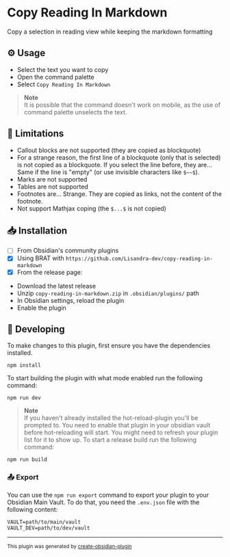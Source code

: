 # Copy Reading In Markdown

Copy a selection in reading view while keeping the markdown formatting

## ⚙️ Usage

- Select the text you want to copy
- Open the command palette
- Select `Copy Reading In Markdown`

> **Note**  
> It is possible that the command doesn't work on mobile, as the use of command palette unselects the text.

## 📝 Limitations

- Callout blocks are not supported (they are copied as blockquote)
- For a strange reason, the first line of a blockquote (only that is selected) is not copied as a blockquote. If you select the line before, they are... Same if the line is "empty" (or use invisible characters like `$~~$`).
- Marks are not supported
- Tables are not supported
- Footnotes are... Strange. They are copied as links, not the content of the footnote.
- Not support Mathjax coping (the `$...$` is not copied)

## 📥 Installation

- [ ] From Obsidian's community plugins
- [x] Using BRAT with `https://github.com/Lisandra-dev/copy-reading-in-markdown`
- [x] From the release page:
- Download the latest release
- Unzip `copy-reading-in-markdown.zip` in `.obsidian/plugins/` path
- In Obsidian settings, reload the plugin
- Enable the plugin

## 🤖 Developing

To make changes to this plugin, first ensure you have the dependencies installed.

```
npm install
```

To start building the plugin with what mode enabled run the following command:

```
npm run dev
```

> **Note**  
> If you haven't already installed the hot-reload-plugin you'll be prompted to. You need to enable that plugin in your obsidian vault before hot-reloading will start. You might need to refresh your plugin list for it to show up.
> To start a release build run the following command:

```
npm run build
```

### 📤 Export

You can use the `npm run export` command to export your plugin to your Obsidian Main Vault. To do that, you need the `.env.json` file with the following content:

```dotenv
VAULT=path/to/main/vault
VAULT_DEV=path/to/dev/vault
```


---

<sub>This plugin was generated by <a href="https://www.npmjs.com/package/@lisandra-dev/create-obsidian-plugin">create-obsidian-plugin</a></sub>
